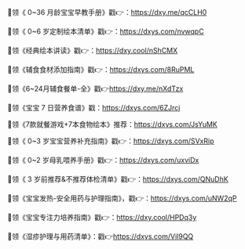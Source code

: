 📙领《 0~36 月龄宝宝早教手册》戳👉：https://dxy.me/qcCLH0

📗领《 0~6 岁定制绘本清单》戳👉：https://dxys.com/nvwqpC

📘领《经典绘本讲读》戳👉：https://dxy.cool/nShCMX

📗领《辅食食材添加指南》戳👉：https://dxys.com/8RuPML

📘领《6~24月辅食餐单-全》戳👉https://dxy.me/nXdTzx

📗领《宝宝 7 日营养食谱》戳：https://dxys.com/6ZJrcj

📙领《7款就餐游戏+7本食物绘本》推荐：https://dxys.com/JsYuMK

📔领《 0~3 岁宝宝营养补充指南》戳👉：https://dxys.com/SVxRip

📔领《 0~2 岁母乳喂养手册》戳👉：https://dxys.com/uxviDx

📗领《 3 岁前推荐&不推荐体检清单》戳👉：https://dxys.com/QNuDhK

📙领《宝宝发热-安全用药与护理指南》，戳👉：https://dxys.com/uNW2qP

📔领《宝宝专注力培养指南》戳👉：https://dxy.cool/HPDq3y

📔领《湿疹护理与用药清单》：戳👉https://dxys.com/Vil9QQ
